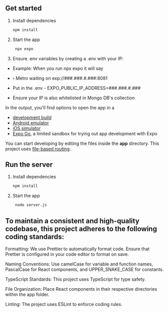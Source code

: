 ## Get started

1. Install dependencies

   ```bash
   npm install
   ```

2. Start the app

   ```bash
    npx expo
   ```

3. Ensure .env variables by creating a .env with your IP:

- Example: When you run npx expo it will say
- › Metro waiting on exp://###.###.#.###:8081

- Put in the .env - EXPO_PUBLIC_IP_ADDRESS=###.###.#.###
- Ensure your IP is also whitelisted in Mongo DB's collection

In the output, you'll find options to open the app in a

- [development build](https://docs.expo.dev/develop/development-builds/introduction/)
- [Android emulator](https://docs.expo.dev/workflow/android-studio-emulator/)
- [iOS simulator](https://docs.expo.dev/workflow/ios-simulator/)
- [Expo Go](https://expo.dev/go), a limited sandbox for trying out app development with Expo

You can start developing by editing the files inside the **app** directory. This project uses [file-based routing](https://docs.expo.dev/router/introduction).

## Run the server

1. Install dependencies

   ```bash
   npm install
   ```

2. Start the app

   ```bash
    node server.js
   ```

## To maintain a consistent and high-quality codebase, this project adheres to the following coding standards:

Formatting: We use Prettier to automatically format code. Ensure that Prettier is configured in your code editor to format on save. 

Naming Conventions: Use camelCase for variable and function names, PascalCase for React components, and UPPER_SNAKE_CASE for constants. 

TypeScript Standards: This project uses TypeScript for type safety.

File Organization: Place React components in their respective directories within the app folder. 

Linting: The project uses ESLint to enforce coding rules. 